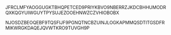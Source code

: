 JFRCLMFYAOGGUGKTBHQPETCED9PRIYKBVO9NBERRZJKDCBHHUMODRQXKQGYUIWGUYTPYSUJEZOOEHNWZCZVHIOBOBX

NJOSDZBEOQEBF9TQSFIJF9PGNQTNCBZUINJLOGKAPMMQSDTITGSDFRMIKWRGKDAQEJQVWTKRO9TUVGH9P


